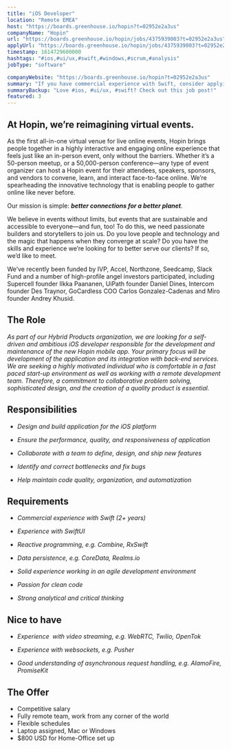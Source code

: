 ```yaml
---
title: "iOS Developer"
location: "Remote EMEA"
host: "https://boards.greenhouse.io/hopin?t=02952e2a3us"
companyName: "Hopin"
url: "https://boards.greenhouse.io/hopin/jobs/4375939003?t=02952e2a3us"
applyUrl: "https://boards.greenhouse.io/hopin/jobs/4375939003?t=02952e2a3us#app"
timestamp: 1614729600000
hashtags: "#ios,#ui/ux,#swift,#windows,#scrum,#analysis"
jobType: "software"

companyWebsite: "https://boards.greenhouse.io/hopin?t=02952e2a3us"
summary: "If you have commercial experience with Swift, consider applying to Hopin's job post for a new iOS Developer."
summaryBackup: "Love #ios, #ui/ux, #swift? Check out this job post!"
featured: 3
---
```


## At Hopin, we’re reimagining virtual events.

As the first all-in-one virtual venue for live online events, Hopin brings people together in a highly interactive and engaging online experience that feels just like an in-person event, only without the barriers. Whether it’s a 50-person meetup, or a 50,000-person conference—any type of event organizer can host a Hopin event for their attendees, speakers, sponsors, and vendors to convene, learn, and interact face-to-face online. We’re spearheading the innovative technology that is enabling people to gather online like never before.

Our mission is simple: **_better connections for a better planet_**. 

We believe in events without limits, but events that are sustainable and accessible to everyone—and fun, too! To do this, we need passionate builders and storytellers to join us. Do you love people and technology and the magic that happens when they converge at scale? Do you have the skills and experience we’re looking for to better serve our clients? If so, we’d like to meet.

We’ve recently been funded by IVP, Accel, Northzone, Seedcamp, Slack Fund and a number of high-profile angel investors participated, including Supercell founder Ilkka Paananen, UiPath founder Daniel Dines, Intercom founder Des Traynor, GoCardless COO Carlos Gonzalez-Cadenas and Miro founder Andrey Khusid.

## The Role

_As part of our Hybrid Products organization, we are looking for a self-driven and ambitious iOS developer responsible for the development and maintenance of the new Hopin mobile app. Your primary focus will be development of the application and its integration with back-end services. We are seeking a highly motivated individual who is comfortable in a fast paced start-up environment as well as working with a remote development team. Therefore, a commitment to collaborative problem solving, sophisticated design, and the creation of a quality product is essential._

## Responsibilities

*   _Design and build application for the iOS platform_

*   _Ensure the performance, quality, and responsiveness of application_

*   _Collaborate with a team to define, design, and ship new features_

*   _Identify and correct bottlenecks and fix bugs_

*   _Help maintain code quality, organization, and automatization_

## Requirements

*   _Commercial experience with Swift (2+ years)_

*   _Experience with SwiftUI_

*   _Reactive programming, e.g. Combine, RxSwift_

*   _Data persistence, e.g. CoreData, Realms.io_

*   _Solid experience working in an agile development environment_

*   _Passion for clean code_

*   _Strong analytical and critical thinking_

## Nice to have

*   _Experience  with video streaming, e.g. WebRTC, Twilio, OpenTok_

*   _Experience with websockets, e.g. Pusher_

*   _Good understanding of asynchronous request handling, e.g. AlamoFire, PromiseKit_

## The Offer

*   Competitive salary
*   Fully remote team, work from any corner of the world
*   Flexible schedules
*   Laptop assigned, Mac or Windows
*   $800 USD for Home-Office set up
